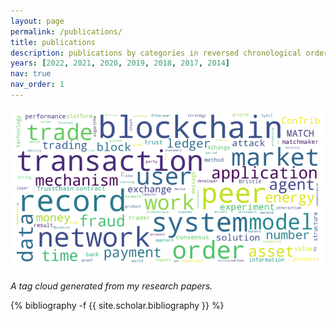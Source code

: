 ```yaml
---
layout: page
permalink: /publications/
title: publications
description: publications by categories in reversed chronological order. generated by jekyll-scholar.
years: [2022, 2021, 2020, 2019, 2018, 2017, 2014]
nav: true
nav_order: 1
---
```


![A cloud tag with my research topics](/assets/img/publications.png)

_A tag cloud generated from my research papers._

<div class="publications">

{% bibliography -f {{ site.scholar.bibliography }} %}

</div>
